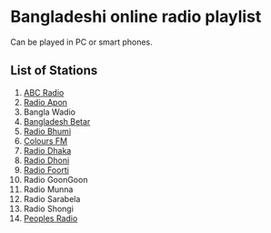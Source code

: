# Bangladeshi online radio playlist

Can be played in PC or smart phones.

## List of Stations

1. [ABC Radio](https://www.abcradio.fm/)
1. [Radio Apon](http://www.radioapon.com/)
1. Bangla Wadio
1. [Bangladesh Betar](http://www.betar.gov.bd/)
1. [Radio Bhumi](http://www.radiobhumi.fm/)
1. [Colours FM](http://colours.fm/)
1. [Radio Dhaka](http://dhakafm904.com/)
1. [Radio Dhoni](http://radiodhoni.fm/)
1. [Radio Foorti](https://www.radiofoorti.fm/)
1. Radio GoonGoon
1. Radio Munna
1. Radio Sarabela
1. Radio Shongi
1. [Peoples Radio](http://www.peoplesradio.fm/)
